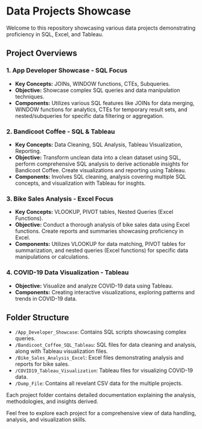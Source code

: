 # Data Projects Showcase

Welcome to this repository showcasing various data projects demonstrating proficiency in SQL, Excel, and Tableau.

## Project Overviews

### 1. App Developer Showcase - SQL Focus

- **Key Concepts:** JOINs, WINDOW functions, CTEs, Subqueries.
- **Objective:** Showcase complex SQL queries and data manipulation techniques.
- **Components:** Utilizes various SQL features like JOINs for data merging, WINDOW functions for analytics, CTEs for temporary result sets, and nested/subqueries for specific data filtering or aggregation.

### 2. Bandicoot Coffee - SQL & Tableau

- **Key Concepts:** Data Cleaning, SQL Analysis, Tableau Visualization, Reporting.
- **Objective:** Transform unclean data into a clean dataset using SQL, perform comprehensive SQL analysis to derive actionable insights for Bandicoot Coffee. Create visualizations and reporting using Tableau.
- **Components:** Involves SQL cleaning, analysis covering multiple SQL concepts, and visualization with Tableau for insghts. 
### 3. Bike Sales Analysis - Excel Focus

- **Key Concepts:** VLOOKUP, PIVOT tables, Nested Queries (Excel Functions).
- **Objective:** Conduct a thorough analysis of bike sales data using Excel functions. Create reports and summaries showcasing proficiency in Excel.
- **Components:** Utilizes VLOOKUP for data matching, PIVOT tables for summarization, and nested queries (Excel functions) for specific data manipulations or calculations.

### 4. COVID-19 Data Visualization - Tableau

- **Objective:** Visualize and analyze COVID-19 data using Tableau.
- **Components:** Creating interactive visualizations, exploring patterns and trends in COVID-19 data.

## Folder Structure

- `/App_Developer_Showcase`: Contains SQL scripts showcasing complex queries.
- `/Bandicoot_Coffee_SQL_Tableau`: SQL files for data cleaning and analysis, along with Tableau visualization files.
- `/Bike_Sales_Analysis_Excel`: Excel files demonstrating analysis and reports for bike sales.
- `/COVID19_Tableau_Visualization`: Tableau files for visualizing COVID-19 data.
- `/Dump_File`: Contains all revelant CSV data for the multiple projects.

Each project folder contains detailed documentation explaining the analysis, methodologies, and insights derived.

Feel free to explore each project for a comprehensive view of data handling, analysis, and visualization skills.



  
  
  
  
 



